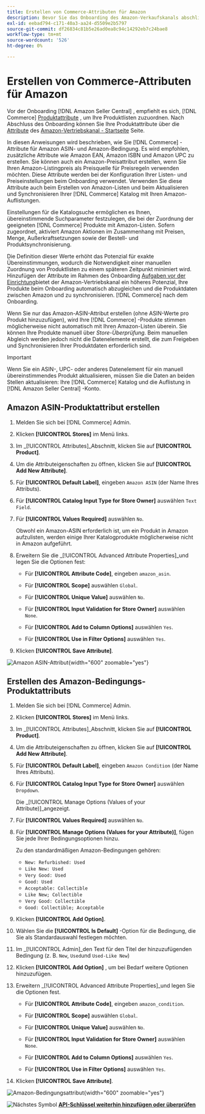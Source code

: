```yaml
---
title: Erstellen von Commerce-Attributen für Amazon
description: Bevor Sie das Onboarding des Amazon-Verkaufskanals abschließen, stellen Sie sicher, dass Sie über die erforderlichen [!UICONTROL Commerce] Produktattribute.
exl-id: eebad794-c171-40a3-aa24-d5509e2b5797
source-git-commit: df26834c81b5e26ad0ea8c94c14292eb7c24bae8
workflow-type: tm+mt
source-wordcount: '526'
ht-degree: 0%

---
```


# Erstellen von Commerce-Attributen für Amazon

Vor der Onboarding [!DNL Amazon Seller Central] , empfiehlt es sich, [!DNL Commerce] [Produktattribute](https://experienceleague.adobe.com/docs/commerce-admin/catalog/product-attributes/product-attributes.html) , um Ihre Produktlisten zuzuordnen. Nach Abschluss des Onboarding können Sie Ihre Produktattribute über die [Attribute](./managing-attributes.md) des [Amazon-Vertriebskanal - Startseite](./amazon-sales-channel-home.md) Seite.

In diesen Anweisungen wird beschrieben, wie Sie [!DNL Commerce] -Attribute für Amazon ASIN- und Amazon-Bedingung. Es wird empfohlen, zusätzliche Attribute wie Amazon EAN, Amazon ISBN und Amazon UPC zu erstellen. Sie können auch ein Amazon-Preisattribut erstellen, wenn Sie Ihren Amazon-Listingpreis als Preisquelle für Preisregeln verwenden möchten. Diese Attribute werden bei der Konfiguration Ihrer Listen- und Preiseinstellungen beim Onboarding verwendet. Verwenden Sie diese Attribute auch beim Erstellen von Amazon-Listen und beim Aktualisieren und Synchronisieren Ihrer [!DNL Commerce] Katalog mit Ihren Amazon-Auflistungen.

Einstellungen für die Katalogsuche ermöglichen es Ihnen, übereinstimmende Suchparameter festzulegen, die bei der Zuordnung der geeigneten [!DNL Commerce] Produkte mit Amazon-Listen. Sofern zugeordnet, aktiviert Amazon Aktionen im Zusammenhang mit Preisen, Menge, Außerkraftsetzungen sowie der Bestell- und Produktsynchronisierung.

Die Definition dieser Werte erhöht das Potenzial für exakte Übereinstimmungen, wodurch die Notwendigkeit einer manuellen Zuordnung von Produktlisten zu einem späteren Zeitpunkt minimiert wird. Hinzufügen der Attribute im Rahmen des Onboarding [Aufgaben vor der Einrichtung](./amazon-pre-setup-tasks.md)bietet der Amazon-Vertriebskanal ein höheres Potenzial, Ihre Produkte beim Onboarding automatisch abzugleichen und die Produktdaten zwischen Amazon und zu synchronisieren. [!DNL Commerce] nach dem Onboarding.

Wenn Sie nur das Amazon-ASIN-Attribut erstellen (ohne ASIN-Werte pro Produkt hinzuzufügen), wird Ihre [!DNL Commerce] -Produkte stimmen möglicherweise nicht automatisch mit Ihren Amazon-Listen überein. Sie können Ihre Produkte manuell über _Store-Überprüfung_. Beim manuellen Abgleich werden jedoch nicht die Datenelemente erstellt, die zum Freigeben und Synchronisieren Ihrer Produktdaten erforderlich sind.

>[!IMPORTANT]
>
>Wenn Sie ein ASIN-, UPC- oder anderes Datenelement für ein manuell übereinstimmendes Produkt aktualisieren, müssen Sie die Daten an beiden Stellen aktualisieren: Ihre [!DNL Commerce] Katalog und die Auflistung in [!DNL Amazon Seller Central] -Konto.

## Amazon ASIN-Produktattribut erstellen

1. Melden Sie sich bei [!DNL Commerce] Admin.

1. Klicken **[!UICONTROL Stores]** im Menü links.

1. Im _[!UICONTROL Attributes]_Abschnitt, klicken Sie auf **[!UICONTROL Product]**.

1. Um die Attributeigenschaften zu öffnen, klicken Sie auf **[!UICONTROL Add New Attribute]**.

1. Für **[!UICONTROL Default Label]**, eingeben `Amazon ASIN` (der Name Ihres Attributs).

1. Für **[!UICONTROL Catalog Input Type for Store Owner]** auswählen `Text Field`.

1. Für **[!UICONTROL Values Required]** auswählen `No`.

   Obwohl ein Amazon-ASIN erforderlich ist, um ein Produkt in Amazon aufzulisten, werden einige Ihrer Katalogprodukte möglicherweise nicht in Amazon aufgeführt.

1. Erweitern Sie die _[!UICONTROL Advanced Attribute Properties]_und legen Sie die Optionen fest:

   - Für **[!UICONTROL Attribute Code]**, eingeben `amazon_asin`.

   - Für **[!UICONTROL Scope]** auswählen `Global`.

   - Für **[!UICONTROL Unique Value]** auswählen `No`.

   - Für **[!UICONTROL Input Validation for Store Owner]** auswählen `None`.

   - Für **[!UICONTROL Add to Column Options]** auswählen `Yes`.

   - Für **[!UICONTROL Use in Filter Options]** auswählen `Yes`.

1. Klicken **[!UICONTROL Save Attribute]**.

![Amazon ASIN-Attribut](assets/creating-asin-attribute.png){width="600" zoomable="yes"}

## Erstellen des Amazon-Bedingungs-Produktattributs

1. Melden Sie sich bei [!DNL Commerce] Admin.

1. Klicken **[!UICONTROL Stores]** im Menü links.

1. Im _[!UICONTROL Attributes]_Abschnitt, klicken Sie auf **[!UICONTROL Product]**.

1. Um die Attributeigenschaften zu öffnen, klicken Sie auf **[!UICONTROL Add New Attribute]**.

1. Für **[!UICONTROL Default Label]**, eingeben `Amazon Condition` (der Name Ihres Attributs).

1. Für **[!UICONTROL Catalog Input Type for Store Owner]** auswählen `Dropdown`.

   Die _[!UICONTROL Manage Options (Values of your Attribute)]_angezeigt.

1. Für **[!UICONTROL Values Required]** auswählen `No`.

1. Für **[!UICONTROL Manage Options (Values for your Attribute)]**, fügen Sie jede Ihrer Bedingungsoptionen hinzu.

   Zu den standardmäßigen Amazon-Bedingungen gehören:

   - `New: Refurbished: Used`
   - `Like New: Used`
   - `Very Good: Used`
   - `Good: Used`
   - `Acceptable: Collectible`
   - `Like New; Collectible`
   - `Very Good: Collectible`
   - `Good: Collectible; Acceptable`

1. Klicken **[!UICONTROL Add Option]**.

1. Wählen Sie die **[!UICONTROL Is Default]** -Option für die Bedingung, die Sie als Standardauswahl festlegen möchten.

1. Im _[!UICONTROL Admin]_den Text für den Titel der hinzuzufügenden Bedingung (z. B. `New`, `Used`und `Used-Like New`)

1. Klicken **[!UICONTROL Add Option]** , um bei Bedarf weitere Optionen hinzuzufügen.

1. Erweitern _[!UICONTROL Advanced Attribute Properties]_und legen Sie die Optionen fest.

   - Für **[!UICONTROL Attribute Code]**, eingeben `amazon_condition`.

   - Für **[!UICONTROL Scope]** auswählen `Global`.

   - Für **[!UICONTROL Unique Value]** auswählen `No`.

   - Für **[!UICONTROL Input Validation for Store Owner]** auswählen `None`.

   - Für **[!UICONTROL Add to Column Options]** auswählen `Yes`.

   - Für **[!UICONTROL Use in Filter Options]** auswählen `Yes`.

1. Klicken **[!UICONTROL Save Attribute]**.

![Amazon-Bedingungsattribut](assets/creating-amazon-condition-attribute.png){width="600" zoomable="yes"}

![Nächstes Symbol](assets/btn-next.png) [**API-Schlüssel weiterhin hinzufügen oder überprüfen**](./amazon-verify-api-key.md)
